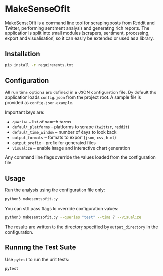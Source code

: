 # MakeSenseOfIt

MakeSenseOfIt is a command line tool for scraping posts from Reddit and Twitter,
performing sentiment analysis and generating rich reports.  The application is
split into small modules (scrapers, sentiment, processing, export and
visualisation) so it can easily be extended or used as a library.

## Installation

```bash
pip install -r requirements.txt
```

## Configuration

All run time options are defined in a JSON configuration file.  By default the
application loads `config.json` from the project root.  A sample file is provided
as `config.json.example`.

Important keys are:

- `queries` – list of search terms
- `default_platforms` – platforms to scrape (`twitter`, `reddit`)
- `default_time_window` – number of days to look back
- `output_formats` – formats to export (`json`, `csv`, `html`)
- `output_prefix` – prefix for generated files
- `visualize` – enable image and interactive chart generation

Any command line flags override the values loaded from the configuration file.

## Usage

Run the analysis using the configuration file only:

```bash
python3 makesentsofit.py
```

You can still pass flags to override configuration values:

```bash
python3 makesentsofit.py --queries "test" --time 7 --visualize
```

The results are written to the directory specified by `output_directory` in the
configuration.

## Running the Test Suite

Use `pytest` to run the unit tests:

```bash
pytest
```

